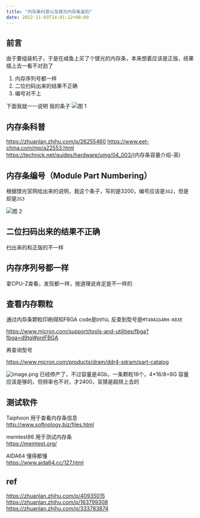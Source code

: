 ```yaml
---
title: "内存条科普以及镁光内存条鉴别"
date: 2022-11-03T14:01:12+08:00
---
```



## 前言
由于要组装机子，于是在咸鱼上买了个镁光的内存条，本来想着应该是正版，结果插上去一看不对劲了
1. 内存序列号都一样
2. 二位扫码出来的结果不正确
3. 编号对不上

下面我就一一说明
我的条子
![图 1](https://dlpu.coding.net/p/img/d/img/git/raw/master/a42e10f70934866fc2ea037c8b338bc2dc4ea2b4ffa23acd5003cd3fa434d553.png)  

## 内存条科普
<https://zhuanlan.zhihu.com/p/26255460>
<https://www.eet-china.com/mp/a22553.html>
<https://technick.net/guides/hardware/umg/04_003/>(内存条容量介绍-英)

## 内存条编号（Module Part Numbering）
根据镁光官网给出来的说明，我这个条子，写的是3200，编号应该是`3G2`，但是却是`2G3`

![图 2](https://dlpu.coding.net/p/img/d/img/git/raw/master/f0b7f0b303599ead7d3a5700e6f1a9ba8ff965a59607557f92282eb9a7072f72.png)  

## 二位扫码出来的结果不正确
扫出来的和正版的不一样

## 内存序列号都一样
拿CPU-Z查看，发现都一样，按道理说肯定是不一样的

## 查看内存颗粒
通过内存条颗粒印刷得知FBGA code是`D9TGL`
反查到型号是`MT40A1G4RH-083E`

<https://www.micron.com/support/tools-and-utilities/fbga?fbga=d9tgl#pnlFBGA>

再查询型号

<https://www.micron.com/products/dram/ddr4-sdram/part-catalog>


![image.png](https://tva1.sinaimg.cn/large/007WELPTly1h7s2tluqjpj314709njwb.jpg)
已经停产了，不过容量是4Gb，一条颗粒16个，4*16/8=8G 容量应该是够的，但频率也不对，才2400，盲猜是超频上去的

## 测试软件

Taiphoon  用于查看内存条信息  
<http://www.softnology.biz/files.html>  

memtest86 用于测试内存条  
<https://memtest.org/>

AIDA64    懂得都懂  
<https://www.aida64.cc/127.html>


## ref
<https://zhuanlan.zhihu.com/p/40935015>
<https://zhuanlan.zhihu.com/p/163799308>
<https://zhuanlan.zhihu.com/p/333783874>




